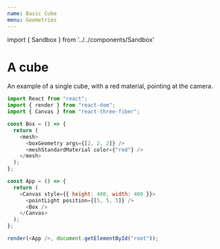 ```yaml
---
name: Basic Cube
menu: Geometries
---
```


import { Sandbox } from '../../components/Sandbox'

# A cube

An example of a single cube, with a red material, pointing at the camera.

```js
import React from "react";
import { render } from "react-dom";
import { Canvas } from "react-three-fiber";

const Box = () => {
  return (
    <mesh>
      <boxGeometry args={[2, 2, 2]} />
      <meshStandardMaterial color={"red"} />
    </mesh>
  );
};

const App = () => {
  return (
    <Canvas style={{ height: 400, width: 400 }}>
      <pointLight position={[5, 5, 5]} />
      <Box />
    </Canvas>
  );
};

render(<App />, document.getElementById("root"));
```

<Sandbox url="minimal-cube-example-n71si" />
